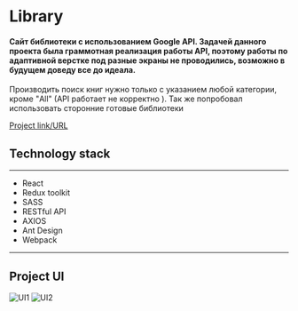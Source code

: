 # Library
#### Сайт библиотеки с использованием Google API. Задачей данного проекта была граммотная реализация работы API, поэтому работы по адаптивной верстке под разные экраны не проводились, возможно в будущем доведу все до идеала. 
Производить поиск книг нужно только с указанием любой категории, кроме "All" (API работает не корректно ). Так же попробовал использовать сторонние готовые библиотеки 

[Project link/URL](https://lowerrider.github.io/Library/)

## Technology stack
____

+ React
+ Redux toolkit
+ SASS
+ RESTful API
+ AXIOS
+ Ant Design
+ Webpack
____
## Project UI

![UI1](https://sun9-21.userapi.com/impg/JF_urITgV1O42Xv33LkKlsWFI887r-zStvS1lw/bN-Ba7cNUl4.jpg?size=2533x1311&quality=96&sign=fb2dcfcd85f1657552c01d8f8d22a850&type=album)
![UI2](https://sun9-25.userapi.com/impg/vJtZkXCAAZEUkuk3oOD8dn-IgVqqN9flnOg_1Q/XS1iiC3FUAw.jpg?size=2535x1304&quality=96&sign=36d2091d5425d4653a9ccb13226c9354&type=album)
